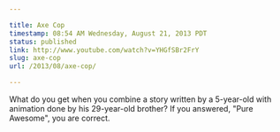 ```yaml
---

title: Axe Cop
timestamp: 08:54 AM Wednesday, August 21, 2013 PDT
status: published
link: http://www.youtube.com/watch?v=YHGfSBr2FrY
slug: axe-cop
url: /2013/08/axe-cop/

---
```


What do you get when you combine a story written by a 5-year-old with animation done by his 29-year-old brother? If you answered, "Pure Awesome", you are correct.
